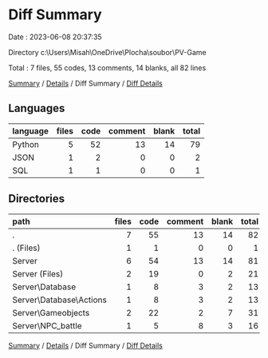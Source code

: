 # Diff Summary

Date : 2023-06-08 20:37:35

Directory c:\\Users\\Misah\\OneDrive\\Plocha\\soubor\\PV-Game

Total : 7 files,  55 codes, 13 comments, 14 blanks, all 82 lines

[Summary](results.md) / [Details](details.md) / Diff Summary / [Diff Details](diff-details.md)

## Languages
| language | files | code | comment | blank | total |
| :--- | ---: | ---: | ---: | ---: | ---: |
| Python | 5 | 52 | 13 | 14 | 79 |
| JSON | 1 | 2 | 0 | 0 | 2 |
| SQL | 1 | 1 | 0 | 0 | 1 |

## Directories
| path | files | code | comment | blank | total |
| :--- | ---: | ---: | ---: | ---: | ---: |
| . | 7 | 55 | 13 | 14 | 82 |
| . (Files) | 1 | 1 | 0 | 0 | 1 |
| Server | 6 | 54 | 13 | 14 | 81 |
| Server (Files) | 2 | 19 | 0 | 2 | 21 |
| Server\\Database | 1 | 8 | 3 | 2 | 13 |
| Server\\Database\\Actions | 1 | 8 | 3 | 2 | 13 |
| Server\\Gameobjects | 2 | 22 | 2 | 7 | 31 |
| Server\\NPC_battle | 1 | 5 | 8 | 3 | 16 |

[Summary](results.md) / [Details](details.md) / Diff Summary / [Diff Details](diff-details.md)